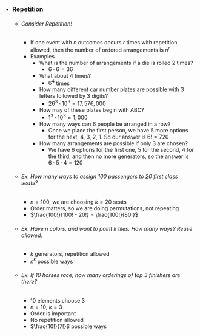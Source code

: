 - ### Repetition
	- ###### Consider Repetition!
		- If one event with $n$ outcomes occurs $r$ times with repetition allowed, then the number of ordered arrangements is $n^r$
		- Examples
			- What is the number of arrangements if a die is rolled 2 times?
				- $6 \cdot 6 = 36$
			- What about 4 times?
				- $6^{4}$ times
			- How many different car number plates are possible with 3 letters followed by 3 digits?
				- $26^{3} \cdot 10^{3} = 17,576,000$
			- How may of these plates begin with ABC?
				- $1^{3} \cdot 10^{3} = 1,000$
			- How many ways can 6 people be arranged in a row?
				- Once we place the first person, we have 5 more options for the next, 4, 3, 2, 1. So our answer is $6!=720$
			- How many arrangements are possible if only 3 are chosen?
				- We have 6 options for the first one, 5 for the second, 4 for the third, and then no more generators, so the answer is $6 \cdot 5 \cdot 4 = 120$
	- ###### Ex. How many ways to assign 100 passengers to 20 first class seats?
		- $n = 100$, we are choosing $k=20$ seats
		- Order matters, so we are doing permutations, not repeating
		- $\frac{100!}{100! - 20!} = \frac{100!}{80!}$
	- ###### Ex. Have $n$ colors, and want to paint $k$ tiles. How many ways? Reuse allowed.
		- $k$ generators, repetition allowed
		- $n^k$ possible ways
	- ###### Ex. If 10 horses race, how many orderings of top 3 finishers are there?
		- 10 elements choose 3
		- $n=10$, $k=3$
		- Order is important
		- No repetition allowed
		- $\frac{10!}{7!}$ possible ways